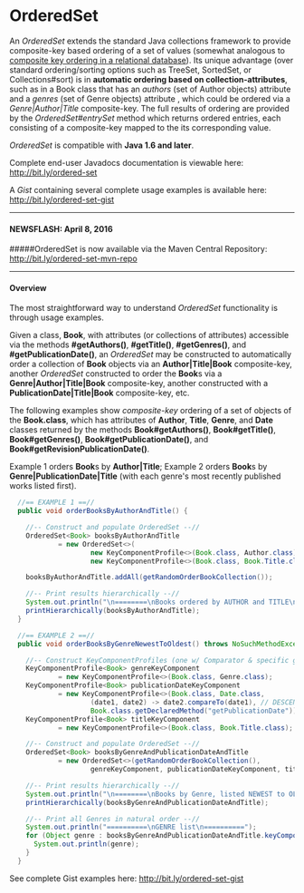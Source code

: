 # OrderedSet
An *OrderedSet* extends the standard Java collections framework to provide composite-key based ordering of a set of values (somewhat analogous to <a href="https://www.techopedia.com/definition/6572/composite-key" target="_blank">composite key ordering in a relational database</a>). Its unique advantage (over standard ordering/sorting options such as TreeSet, SortedSet, or Collections#sort) is in **automatic ordering based on collection-attributes**, such as in a Book class that has an *authors* (set of Author objects) attribute and a *genres* (set of Genre objects) attribute , which could be ordered via a *Genre|Author|Title* composite-key. The full results of ordering are provided by the *OrderedSet#entrySet* method which returns ordered entries, each consisting of a composite-key mapped to the its corresponding value.

*OrderedSet* is compatible with **Java 1.6 and later**.

Complete end-user Javadocs documentation is viewable here: http://bit.ly/ordered-set

A *Gist* containing several complete usage examples is available here: http://bit.ly/ordered-set-gist

---
#### NEWSFLASH: April 8, 2016
#####OrderedSet is now available via the Maven Central Repository: http://bit.ly/ordered-set-mvn-repo

---
#### Overview
The most straightforward way to understand *OrderedSet* functionality is through usage examples.

Given a class, **Book**, with attributes (or collections of attributes) accessible via the methods **#getAuthors()**, **#getTitle()**, **#getGenres()**, and **#getPublicationDate()**, an *OrderedSet* may be constructed to automatically order a collection of **Book** objects via an **Author|Title|Book** composite-key, another <i>OrderedSet</i> constructed to order the **Book**s via a **Genre|Author|Title|Book** composite-key, another constructed with a **PublicationDate|Title|Book** composite-key, etc.

The following examples show *composite-key* ordering of a set of objects of the **Book.class**, which has attributes of **Author**, **Title**, **Genre**, and **Date** classes returned by the methods **Book#getAuthors()**, **Book#getTitle()**, **Book#getGenres()**, **Book#getPublicationDate()**, and **Book#getRevisionPublicationDate()**.

Example 1 orders **Book**s by **Author|Title**; Example 2 orders **Book**s by **Genre|PublicationDate|Title** (with each genre's most recently published works listed first).

```java
  //== EXAMPLE 1 ==//
  public void orderBooksByAuthorAndTitle() {

    //-- Construct and populate OrderedSet --//
    OrderedSet<Book> booksByAuthorAndTitle
            = new OrderedSet<>(
                    new KeyComponentProfile<>(Book.class, Author.class),
                    new KeyComponentProfile<>(Book.class, Book.Title.class));

    booksByAuthorAndTitle.addAll(getRandomOrderBookCollection());

    //-- Print results hierarchically --//
    System.out.println("\n========\nBooks ordered by AUTHOR and TITLE\n========");
    printHierarchically(booksByAuthorAndTitle);
  }

  //== EXAMPLE 2 ==//
  public void orderBooksByGenreNewestToOldest() throws NoSuchMethodException {

    //-- Construct KeyComponentProfiles (one w/ Comparator & specific get method specified) --//
    KeyComponentProfile<Book> genreKeyComponent
            = new KeyComponentProfile<>(Book.class, Genre.class);
    KeyComponentProfile<Book> publicationDateKeyComponent
            = new KeyComponentProfile<>(Book.class, Date.class,
                    (date1, date2) -> date2.compareTo(date1), // DESCENDING Date Comparator
                    Book.class.getDeclaredMethod("getPublicationDate")); // limit Date.class focus to THIS method!
    KeyComponentProfile<Book> titleKeyComponent
            = new KeyComponentProfile<>(Book.class, Book.Title.class);

    //-- Construct and populate OrderedSet --//
    OrderedSet<Book> booksByGenreAndPublicationDateAndTitle
            = new OrderedSet<>(getRandomOrderBookCollection(),
                    genreKeyComponent, publicationDateKeyComponent, titleKeyComponent);

    //-- Print results hierarchically --//
    System.out.println("\n========\nBooks by Genre, listed NEWEST to OLDEST\n========");
    printHierarchically(booksByGenreAndPublicationDateAndTitle);

    //-- Print all Genres in natural order --//
    System.out.println("==========\nGENRE list\n==========");
    for (Object genre : booksByGenreAndPublicationDateAndTitle.keyComponentSet(genreKeyComponent)) {
      System.out.println(genre);
    }
  }
```
See complete Gist examples here: http://bit.ly/ordered-set-gist